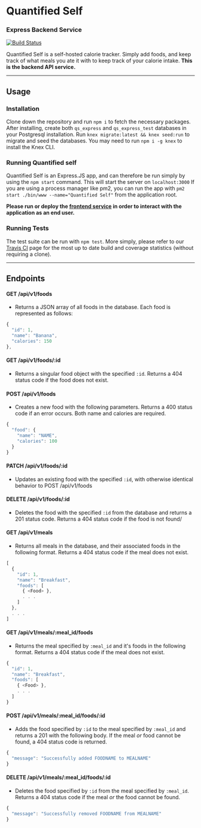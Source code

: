 # Quantified Self
### Express Backend Service

[![Build Status](https://travis-ci.com/kolyaventuri/quantified-self-express.svg?branch=master)](https://travis-ci.com/kolyaventuri/quantified-self-express)

Quantified Self is a self-hosted calorie tracker. Simply add foods, and keep track of what meals you ate it with to keep track of your calorie intake. **This is the backend API service.**

---
## Usage
### Installation

Clone down the repository and run `npm i` to fetch the necessary packages. After installing, create both `qs_express` and `qs_express_test` databases in your Postgresql installation. Run `knex migrate:latest && knex seed:run` to migrate and seed the databases. You may need to run `npm i -g knex` to install the Knex CLI.

### Running Quantified self

Quantified Self is an Express.JS app, and can therefore be run simply by using the `npm start` command. This will start the server on `localhost:3000`
If you are using a process manager like pm2, you can run the app with `pm2 start ./bin/www --name="Quantified Self"` from the application root.

**Please run or deploy the [frontend service](https://github.com/kolyaventuri/qs-express-fe) in order to interact with the application as an end user.**

### Running Tests

The test suite can be run with `npm test`. More simply, please refer to our [Travis CI](https://travis-ci.com/kolyaventuri/quantified-self-express) page for the most up to date build and coverage statistics (without requiring a clone).

---
## Endpoints

#### GET /api/v1/foods
- Returns a JSON array of all foods in the database. Each food is represented as follows:
```js
{
  "id": 1,
  "name": "Banana",
  "calories": 150
},
```

#### GET /api/v1/foods/:id
- Returns a singular food object with the specified `:id`. Returns a 404 status code if the food does not exist.

#### POST /api/v1/foods
- Creates a new food with the following parameters. Returns a 400 status code if an error occurs. Both name and calories are required.
```js
{
  "food": {
    "name": "NAME",
    "calories": 100
  }
}
```

#### PATCH /api/v1/foods/:id
- Updates an existing food with the specified `:id`, with otherwise identical behavior to POST /api/v1/foods

#### DELETE /api/v1/foods/:id
- Deletes the food with the specified `:id` from the database and returns a 201 status code. Returns a 404 status code if the food is not found/

#### GET /api/v1/meals
- Returns all meals in the database, and their associated foods in the following format. Returns a 404 status code if the meal does not exist.
```js
[
  {
    "id": 1,
    "name": "Breakfast",
    "foods": [
      { <Food> },
      . . .
    ]
  },
  . . .
]
```

#### GET /api/v1/meals/:meal_id/foods
- Returns the meal specified by `:meal_id` and it's foods in the following format. Returns a 404 status code if the meal does not exist.
```js
{
  "id": 1,
  "name": "Breakfast",
  "foods": [
    { <Food> },
    . . .
  ]
}
```

#### POST /api/v1/meals/:meal_id/foods/:id
- Adds the food specified by `:id` to the meal specified by `:meal_id` and returns a 201 with the following body. If the meal _or_ food cannot be found, a 404 status code is returned.
```js
{
  "message": "Successfully added FOODNAME to MEALNAME"
}
```

#### DELETE /api/v1/meals/:meal_id/foods/:id
- Deletes the food specified by `:id` from the meal specified by `:meal_id`. Returns a 404 status code if the meal _or_ the food cannot be found.
```js
{
  "message": "Successfully removed FOODNAME from MEALNAME"
}
```
